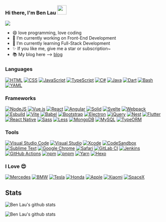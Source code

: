 <div align="left">

  ### Hi there, I'm Ben Lau <img src="https://raw.githubusercontent.com/iampavangandhi/iampavangandhi/master/gifs/Hi.gif" width="30px">

  <img src="https://komarev.com/ghpvc/?username=ben-lau&label=Profile+Visits&color=dc143c">

  - 😄 love programming, love coding
  - 🔭 I’m currently working on Front-End Development
  - 🌱 I’m currently learning Full-Stack Development
  - ✨ If you like me, give me a star or subscription~
  - 📚 My blog here --> [blog](https://ben-lau.github.io/)

  ### Languages

  [![HTML](https://img.shields.io/badge/HTML-%23E34F26.svg?logo=html5&logoColor=white)](#)
  [![CSS](https://img.shields.io/badge/CSS-1572B6?logo=css3&logoColor=fff)](#)
  [![JavaScript](https://img.shields.io/badge/JavaScript-F7DF1E?logo=javascript&logoColor=000)](#)
  [![TypeScript](https://img.shields.io/badge/TypeScript-3178C6?logo=typescript&logoColor=fff)](#)
  [![C#](https://custom-icon-badges.demolab.com/badge/C%23-%23239120.svg?logo=cshrp&logoColor=white)](#)
  [![Java](https://img.shields.io/badge/Java-%23ED8B00.svg?logo=openjdk&logoColor=white)](#)
  [![Dart](https://img.shields.io/badge/Dart-%230175C2.svg?logo=dart&logoColor=white)](#)
  [![Bash](https://img.shields.io/badge/Bash-4EAA25?logo=gnubash&logoColor=fff)](#)
  [![YAML](https://img.shields.io/badge/YAML-CB171E?logo=yaml&logoColor=fff)](#)

  ### Frameworks

  [![NodeJS](https://img.shields.io/badge/Node.js-6DA55F?logo=node.js&logoColor=white)](#)
  [![Vue.js](https://img.shields.io/badge/Vue.js-4FC08D?logo=vuedotjs&logoColor=fff)](#)
  [![React](https://img.shields.io/badge/React-%2320232a.svg?logo=react&logoColor=%2361DAFB)](#)
  [![Angular](https://img.shields.io/badge/Angular-%23DD0031.svg?logo=angular&logoColor=white)](#)
  [![Solid](https://img.shields.io/badge/Solid-2C4F7C?logo=solid&logoColor=fff)](#)
  [![Svelte](https://img.shields.io/badge/Svelte-%23f1413d.svg?logo=svelte&logoColor=white)](#)
  [![Webpack](https://img.shields.io/badge/webpack-%231c78c0?style=flat&logo=webpack&logoColor=fff)](#)
  [![Esbuild](https://img.shields.io/badge/esbuild-%23ffcf00?style=flat&logo=esbuild&logoColor=fff)](#)
  [![Vite](https://img.shields.io/badge/Vite-646CFF?logo=vite&logoColor=fff)](#)
  [![Babel](https://img.shields.io/badge/Babel-F9DC3E?logo=babel&logoColor=000)](#)
  [![Bootstrap](https://img.shields.io/badge/Bootstrap-7952B3?logo=bootstrap&logoColor=fff)](#)
  [![Electron](https://img.shields.io/badge/Electron-2B2E3A?logo=electron&logoColor=fff)](#)
  [![jQuery](https://img.shields.io/badge/jQuery-0769AD?logo=jquery&logoColor=fff)](#)
  [![Nest](https://img.shields.io/badge/Nest.js-%23E0234E.svg?logo=nestjs&logoColor=white)](#)
  [![Flutter](https://img.shields.io/badge/Flutter-02569B?logo=flutter&logoColor=fff)](#)
  [![React Native](https://img.shields.io/badge/React_Native-%2320232a.svg?logo=react&logoColor=%2361DAFB)](#)
  [![Sass](https://img.shields.io/badge/Sass-C69?logo=sass&logoColor=fff)](#)
  [![Less](https://img.shields.io/badge/Less-1D365D?logo=less&logoColor=fff)](#)
  [![MongoDB](https://img.shields.io/badge/MongoDB-%234ea94b.svg?logo=mongodb&logoColor=white)](#)
  [![MySQL](https://img.shields.io/badge/MySQL-4479A1?logo=mysql&logoColor=fff)](#)
  [![TypeORM](https://img.shields.io/badge/TypeORM-FE0803?logo=typeorm&logoColor=fff)](#)

### Tools

  [![Visual Studio Code](https://custom-icon-badges.demolab.com/badge/Visual%20Studio%20Code-0078d7.svg?logo=vsc&logoColor=white)](#)
  [![Visual Studio](https://custom-icon-badges.demolab.com/badge/Visual%20Studio-5C2D91.svg?&logo=visual-studio&logoColor=white)](#)
  [![Xcode](https://img.shields.io/badge/Xcode-007ACC?logo=Xcode&logoColor=white)](#)
  [![CodeSandbox](https://img.shields.io/badge/CodeSandbox-151515?logo=codesandbox&logoColor=fff)](#)
  [![Sublime Text](https://img.shields.io/badge/Sublime%20Text-%23575757.svg?logo=sublime-text&logoColor=important)](#)
  [![Google Chrome](https://img.shields.io/badge/Google%20Chrome-4285F4?logo=GoogleChrome&logoColor=white)](#)
  [![Safari](https://img.shields.io/badge/Safari-006CFF?logo=safari&logoColor=fff)](#)
  [![GitLab CI](https://img.shields.io/badge/GitLab%20CI-FC6D26?logo=gitlab&logoColor=fff)](#)
  [![Jenkins](https://img.shields.io/badge/Jenkins-D24939?logo=jenkins&logoColor=white)](#)
  [![GitHub Actions](https://img.shields.io/badge/GitHub_Actions-2088FF?logo=github-actions&logoColor=white)](#)
  [![npm](https://img.shields.io/badge/npm-CB3837?logo=npm&logoColor=fff)](#)
  [![pnpm](https://img.shields.io/badge/pnpm-F69220?logo=pnpm&logoColor=fff)](#)
  [![Yarn](https://img.shields.io/badge/Yarn-2C8EBB?logo=yarn&logoColor=fff)](#)
  [![Hexo](https://img.shields.io/badge/Hexo-0E83CD?logo=hexo&logoColor=fff)](#)

### I Love 😍

  [![Mercedes](https://img.shields.io/badge/Mercedes-%23000?style=flat&logo=Mercedes&logoColor=fff)](#)
  [![BMW](https://img.shields.io/badge/BMW-%230066b1?style=flat&logo=BMW&logoColor=fff)](#)
  [![Tesla](https://img.shields.io/badge/Tesla-%23C00?style=flat&logo=Tesla&logoColor=fff)](#)
  [![Honda](https://img.shields.io/badge/Honda-%23EB0A1E?style=flat&logo=Honda&logoColor=fff)](#)
  [![Apple](https://img.shields.io/badge/Apple-000?style=flat&logo=Apple&logoColor=fff)](#)
  [![Xiaomi](https://img.shields.io/badge/xiaomi-ff6a00?style=flat&logo=xiaomi&logoColor=fff)](#)
  [![SpaceX](https://img.shields.io/badge/SpaceX-000?style=flat&logo=spaceX&logoColor=fff)](#)
  

## Stats

  ![Ben Lau's github stats](https://github-readme-stats.vercel.app/api?username=ben-lau&bg_color=30,e96443,904e95&title_color=fff&text_color=fff&show_icons=true&icon_color=fff&count_private=true&include_all_commits=true)

  ![Ben Lau's github stats](https://github-readme-stats.vercel.app/api/top-langs/?username=ben-lau&layout=compact)

</div>
